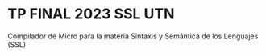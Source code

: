 # TP FINAL 2023 SSL UTN 

Compilador de Micro para la materia Sintaxis y Semántica de los Lenguajes (SSL)
